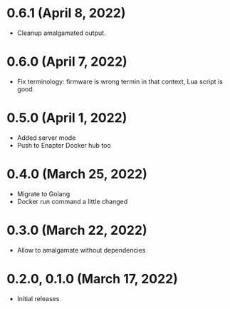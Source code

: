 # 0.6.1 (April 8, 2022)
* Cleanup amalgamated output.

# 0.6.0 (April 7, 2022)
* Fix terminology: firmware is wrong termin in that context, Lua script is good.

# 0.5.0 (April 1, 2022)
* Added server mode
* Push to Enapter Docker hub too

# 0.4.0 (March 25, 2022)
* Migrate to Golang
* Docker run command a little changed

# 0.3.0 (March 22, 2022)
* Allow to amalgamate without dependencies

# 0.2.0, 0.1.0 (March 17, 2022)
* Initial releases
